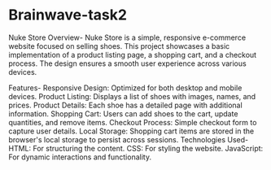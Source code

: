 # Brainwave-task2
Nuke Store 
Overview-
Nuke Store is a simple, responsive e-commerce website focused on selling shoes. This project showcases a basic implementation of a product listing page, a shopping cart, and a checkout process. The design ensures a smooth user experience across various devices.

Features-
Responsive Design: Optimized for both desktop and mobile devices.
Product Listing: Displays a list of shoes with images, names, and prices.
Product Details: Each shoe has a detailed page with additional information.
Shopping Cart: Users can add shoes to the cart, update quantities, and remove items.
Checkout Process: Simple checkout form to capture user details.
Local Storage: Shopping cart items are stored in the browser's local storage to persist across sessions.
Technologies Used-
HTML: For structuring the content.
CSS: For styling the website.
JavaScript: For dynamic interactions and functionality.
